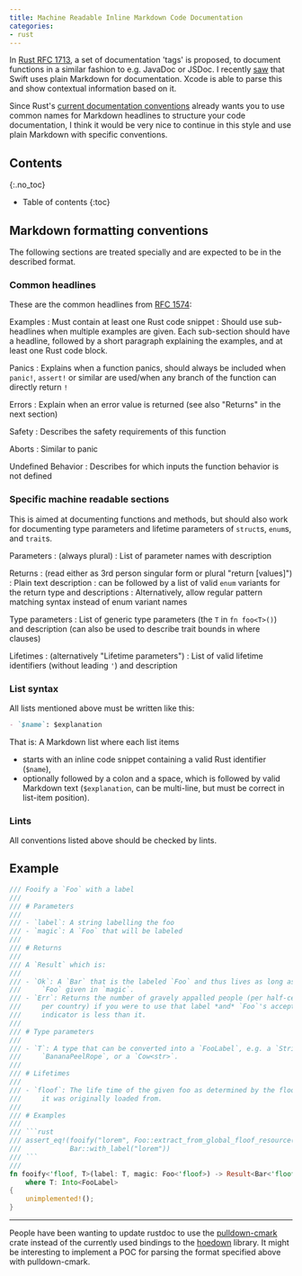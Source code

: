 ```yaml
---
title: Machine Readable Inline Markdown Code Documentation
categories:
- rust
---
```


In [Rust RFC 1713][rfc-pr-1713], a set of documentation 'tags' is proposed, to document functions in a similar fashion to e.g. JavaDoc or JSDoc. I recently [saw][swift-doc-markup] that Swift uses plain Markdown for documentation. Xcode is able to parse this and show contextual information based on it.

Since Rust's [current documentation conventions][rfc-1574] already wants you to use common names for Markdown headlines to structure your code documentation, I think it would be very nice to continue in this style and use plain Markdown with specific conventions.

## Contents
{:.no_toc}

* Table of contents
{:toc}


## Markdown formatting conventions

The following sections are treated specially and are expected to be in the described format.

### Common headlines

These are the common headlines from [RFC 1574][rfc-1574]:

Examples
: Must contain at least one Rust code snippet
: Should use sub-headlines when multiple examples are given. Each sub-section should have a headline, followed by a short paragraph explaining the examples, and at least one Rust code block.

Panics
: Explains when a function panics, should always be included when `panic!`, `assert!` or similar are used/when any branch of the function can directly return `!`

Errors
: Explain when an error value is returned (see also "Returns" in the next section)

Safety
: Describes the safety requirements of this function

Aborts
: Similar to panic

Undefined Behavior
: Describes for which inputs the function behavior is not defined

### Specific machine readable sections

This is aimed at documenting functions and methods, but should also work for documenting type parameters and lifetime parameters of `struct`s, `enum`s, and `trait`s.

Parameters
: (always plural)
: List of parameter names with description

Returns
: (read either as 3rd person singular form or plural "return [values]")
: Plain text description
: can be followed by a list of valid `enum` variants for the return type and descriptions
: Alternatively, allow regular pattern matching syntax instead of enum variant names

Type parameters
: List of generic type parameters (the `T` in `fn foo<T>()`) and description (can also be used to describe trait bounds in where clauses)

Lifetimes
: (alternatively "Lifetime parameters")
: List of valid lifetime identifiers (without leading `'`) and description

### List syntax

All lists mentioned above must be written like this:

```markdown
- `$name`: $explanation
```

That is: A Markdown list where each list items

- starts with an inline code snippet containing a valid Rust identifier (`$name`),
- optionally followed by a colon and a space, which is followed by valid Markdown text (`$explanation`, can be multi-line, but must be correct in list-item position).

### Lints

All conventions listed above should be checked by lints.

## Example

```rust
/// Fooify a `Foo` with a label
///
/// # Parameters
///
/// - `label`: A string labelling the foo
/// - `magic`: A `Foo` that will be labeled
///
/// # Returns
///
/// A `Result` which is:
///
/// - `Ok`: A `Bar` that is the labeled `Foo` and thus lives as long as the
///     `Foo` given in `magic`.
/// - `Err`: Returns the number of gravely appalled people (per half-century
///     per country) if you were to use that label *and* `Foo`'s acceptance
///     indicator is less than it.
///
/// # Type parameters
///
/// - `T`: A type that can be converted into a `FooLabel`, e.g. a `String`, a
///     `BananaPeelRope`, or a `Cow<str>`.
///
/// # Lifetimes
///
/// - `floof`: The life time of the given foo as determined by the floof source
///     it was originally loaded from.
///
/// # Examples
///
/// ```rust
/// assert_eq!(fooify("lorem", Foo::extract_from_global_floof_resource()).label(),
///            Bar::with_label("lorem"))
/// ```
///
fn fooify<'floof, T>(label: T, magic: Foo<'floof>) -> Result<Bar<'floof>, i32>
    where T: Into<FooLabel>
{
    unimplemented!();
}
```


[rfc-pr-1713]: https://github.com/rust-lang/rfcs/pull/1713
[rfc-1574]: https://github.com/rust-lang/rfcs/blob/30221dc3e025eb9f8f84ccacbc9622e3a75dff5e/text/1574-more-api-documentation-conventions.md
[swift-doc-markup]: https://developer.apple.com/library/tvos/documentation/Xcode/Reference/xcode_markup_formatting_ref/AddingMarkup.html#//apple_ref/doc/uid/TP40016497-CH3-SW1

- - -

People have been wanting to update rustdoc to use the [pulldown-cmark](https://github.com/google/pulldown-cmark) crate instead of the currently used bindings to the [hoedown](https://github.com/hoedown/hoedown) library. It might be interesting to implement a POC for parsing the format specified above with pulldown-cmark.

